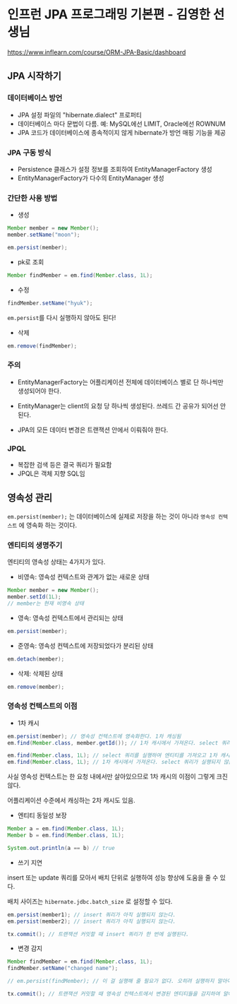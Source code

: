 # 인프런 JPA 프로그래밍 기본편 - 김영한 선생님

https://www.inflearn.com/course/ORM-JPA-Basic/dashboard

## JPA 시작하기

### 데이터베이스 방언

- JPA 설정 파일의 "hibernate.dialect" 프로퍼티
- 데이터베이스 마다 문법이 다름. 예: MySQL에선 LIMIT, Oracle에선 ROWNUM
- JPA 코드가 데이터베이스에 종속적이지 않게 hibernate가 방언 매핑 기능을 제공

### JPA 구동 방식

- Persistence 클래스가 설정 정보를 조회하여 EntityManagerFactory 생성
- EntityManagerFactory가 다수의 EntityManager 생성

### 간단한 사용 방법

- 생성

```java
Member member = new Member();
member.setName("moon");

em.persist(member);
```

- pk로 조회

```java
Member findMember = em.find(Member.class, 1L);
```

- 수정

```java
findMember.setName("hyuk");
```

`em.persist`를 다시 실행하지 않아도 된다!

- 삭제

```java
em.remove(findMember);
```

### 주의

- EntityManagerFactory는 어플리케이션 전체에 데이터베이스 별로 단 하나씩만 생성되어야 한다.

- EntityManager는 client의 요청 당 하나씩 생성된다. 쓰레드 간 공유가 되어선 안된다.
- JPA의 모든 데이터 변경은 트랜잭션 안에서 이뤄줘야 한다.

### JPQL

- 복잡한 검색 등은 결국 쿼리가 필요함
- JPQL은 객체 지향 SQL임

## 영속성 관리

`em.persist(member);` 는 데이터베이스에 실제로 저장을 하는 것이 아니라 `영속성 컨텍스트` 에 영속화 하는 것이다.

### 엔티티의 생명주기

엔티티의 영속성 상태는 4가지가 있다.

- 비영속: 영속성 컨텍스트와 관계가 없는 새로운 상태

```java
Member member = new Member();
member.setId(1L);
// member는 현재 비영속 상태
```

- 영속: 영속성 컨텍스트에서 관리되는 상태

```java
em.persist(member);
```

- 준영속: 영속성 컨텍스트에 저장되었다가 분리된 상태

```java
em.detach(member);
```

- 삭제: 삭제된 상태

```java
em.remove(member);
```

### 영속성 컨텍스트의 이점

- 1차 캐시

```java
em.persist(member); // 영속성 컨텍스트에 영속화한다. 1차 캐싱됨
em.find(Member.class, member.getId()); // 1차 캐시에서 가져온다. select 쿼리가 실행되지 않음
```

```java
em.find(Member.class, 1L); // select 쿼리를 실행하여 엔티티를 가져오고 1차 캐시에 넣는다.
em.find(Member.class, 1L); // 1차 캐시에서 가져온다. select 쿼리가 실행되지 않음
```

사실 영속성 컨텍스트는 한 요청 내에서만 살아있으므로 1차 캐시의 이점이 그렇게 크진 않다.

어플리케이션 수준에서 캐싱하는 2차 캐시도 있음.

- 엔티티 동일성 보장

```java
Member a = em.find(Member.class, 1L);
Member b = em.find(Member.class, 1L);

System.out.println(a == b) // true
```

- 쓰기 지연

insert 또는 update 쿼리를 모아서 배치 단위로 실행하여 성능 향상에 도움을 줄 수 있다.

배치 사이즈는 `hibernate.jdbc.batch_size` 로 설정할 수 있다.

```java
em.persist(member1); // insert 쿼리가 아직 실행되지 않는다.
em.persist(member2); // insert 쿼리가 아직 실행되지 않는다.

tx.commit(); // 트랜잭션 커밋할 때 insert 쿼리가 한 번에 실행된다.
```

- 변경 감지

```java
Member findMember = em.find(Member.class, 1L);
findMember.setName("changed name");

// em.persist(findMember); // 이 걸 실행해 줄 필요가 없다. 오히려 실행하지 말아야 한다!

tx.commit(); // 트랜잭션 커밋할 때 영속성 컨텍스트에서 변경된 엔티티들을 감지하여 알아서 update 쿼리를 실행해준다.
```

